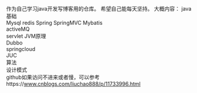 作为自己学习java开发写博客用的仓库。
希望自己能每天坚持。
大概内容： 
java基础  
Mysql 
redis 
Spring 
SpringMVC 
Mybatis  
activeMQ  
servlet
JVM原理  
Dubbo  
springcloud  
JUC  
算法  
设计模式  
github如果访问不进来或者慢，可以参考https://www.cnblogs.com/liuchao888/p/11733996.html  
